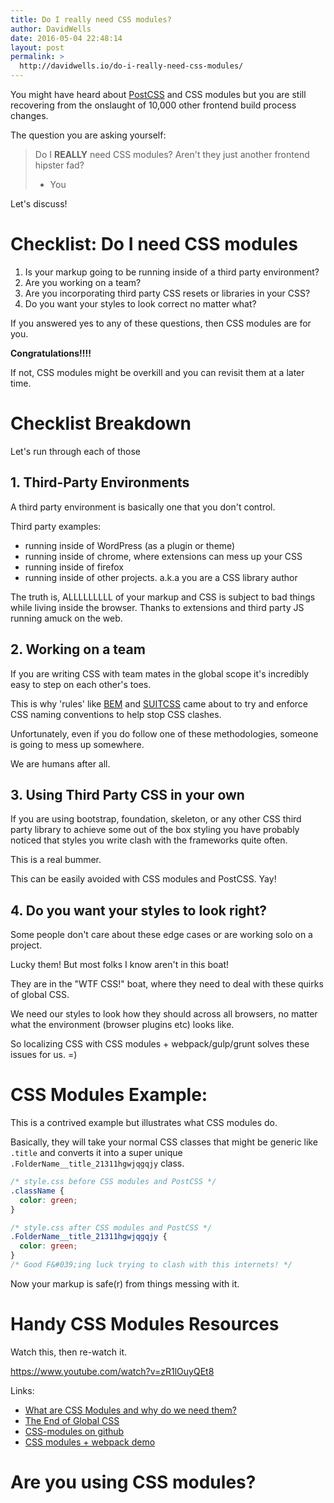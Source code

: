 ```yaml
---
title: Do I really need CSS modules?
author: DavidWells
date: 2016-05-04 22:48:14
layout: post
permalink: >
  http://davidwells.io/do-i-really-need-css-modules/
---
```


You might have heard about [PostCSS](http://davidwells.io/what-is-postcss/) and CSS modules but you are still recovering from the onslaught of 10,000 other frontend build process changes.

The question you are asking yourself:

> Do I **REALLY** need CSS modules?
> Aren't they just another frontend hipster fad?
> - You

Let's discuss!

# Checklist: Do I need CSS modules

1. Is your markup going to be running inside of a third party environment?
2. Are you working on a team?
3. Are you incorporating third party CSS resets or libraries in your CSS?
4. Do you want your styles to look correct no matter what?

If you answered yes to any of these questions, then CSS modules are for you.

**Congratulations!!!!**

If not, CSS modules might be overkill and you can revisit them at a later time.

# Checklist Breakdown

Let's run through each of those

## 1. Third-Party Environments

A third party environment is basically one that you don't control.

Third party examples:

- running inside of WordPress (as a plugin or theme)
- running inside of chrome, where extensions can mess up your CSS
- running inside of firefox
- running inside of other projects. a.k.a you are a CSS library author

The truth is, ALLLLLLLLL of your markup and CSS is subject to bad things while living inside the browser. Thanks to extensions and third party JS running amuck on the web.

## 2. Working on a team

If you are writing CSS with team mates in the global scope it's incredibly easy to step on each other's toes.

This is why 'rules' like [BEM](https://css-tricks.com/bem-101/) and [SUITCSS](http://suitcss.github.io/) came about to try and enforce CSS naming conventions to help stop CSS clashes.

Unfortunately, even if you do follow one of these methodologies, someone is going to mess up somewhere.

We are humans after all.

## 3. Using Third Party CSS in your own

If you are using bootstrap, foundation, skeleton, or any other CSS third party library to achieve some out of the box styling you have probably noticed that styles you write clash with the frameworks quite often.

This is a real bummer.

This can be easily avoided with CSS modules and PostCSS. Yay!

## 4. Do you want your styles to look right?

Some people don't care about these edge cases or are working solo on a project.

Lucky them! But most folks I know aren't in this boat!

They are in the "WTF CSS!" boat, where they need to deal with these quirks of global CSS.

We need our styles to look how they should across all browsers, no matter what the environment (browser plugins etc) looks like.

So localizing CSS with CSS modules + webpack/gulp/grunt solves these issues for us. =)

# CSS Modules Example:

This is a contrived example but illustrates what CSS modules do.

Basically, they will take your normal CSS classes that might be generic like `.title` and converts it into a super unique `.FolderName__title_21311hgwjqgqjy` class.

```css
/* style.css before CSS modules and PostCSS */
.className {
  color: green;
}
```

```css
/* style.css after CSS modules and PostCSS */
.FolderName__title_21311hgwjqgqjy {
  color: green;
}
/* Good F&#039;ing luck trying to clash with this internets! */
```

Now your markup is safe(r) from things messing with it.

# Handy CSS Modules Resources

Watch this, then re-watch it.

https://www.youtube.com/watch?v=zR1lOuyQEt8

Links:
- [What are CSS Modules and why do we need them?](https://css-tricks.com/css-modules-part-1-need/)
- [The End of Global CSS](https://medium.com/seek-ui-engineering/the-end-of-global-css-90d2a4a06284)
- [CSS-modules on github](https://github.com/css-modules/css-modules)
- [CSS modules + webpack demo](https://github.com/css-modules/webpack-demo)

# Are you using CSS modules?
